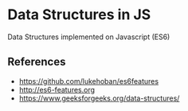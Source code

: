 # Data Structures in JS
Data Structures implemented on Javascript (ES6)

## References
- https://github.com/lukehoban/es6features
- http://es6-features.org
- https://www.geeksforgeeks.org/data-structures/
